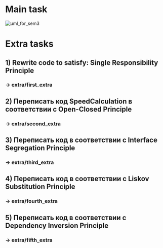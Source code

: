 # Main task
<img src="https://sun9-74.userapi.com/impg/jot5qSCOsPx-pGX-SJhf5HfiZS1tncegzwa7BQ/QSTrb-8V8wg.jpg?size=772x546&quality=96&sign=3f4932e6908a8494ceb54cb6d04e5932&type=album" alt="uml_for_sem3">

# Extra tasks
## 1) Rewrite code to satisfy: Single Responsibility Principle
### -> extra/first_extra

## 2) Переписать код SpeedCalculation в соответствии с Open-Closed Principle
### -> extra/second_extra

## 3) Переписать код в соответствии с Interface Segregation Principle
### -> extra/third_extra

## 4) Переписать код в соответствии с Liskov Substitution Principle
### -> extra/fourth_extra

## 5) Переписать код в соответствии с Dependency Inversion Principle
### -> extra/fifth_extra